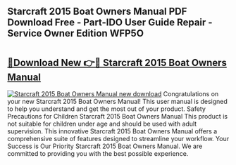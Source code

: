 ## Starcraft 2015 Boat Owners Manual PDF Download Free - Part-IDO User Guide Repair - Service Owner Edition WFP5O

# <h2><a href="http://bc92720.oget.top/?id=Starcraft+2015+Boat+Owners+Manual">🔗Download New 👉🔴 Starcraft 2015 Boat Owners Manual</a></h2>

[![Starcraft 2015 Boat Owners Manual new download](https://i.imgur.com/5g1atiW.png)](http://bc92720.oget.top/?id=Starcraft+2015+Boat+Owners+Manual)
Congratulations on your new Starcraft 2015 Boat Owners Manual! This user manual is designed to help you understand and get the most out of your product. Safety Precautions for Children Starcraft 2015 Boat Owners Manual This product is not suitable for children under age and should be used with adult supervision. This innovative Starcraft 2015 Boat Owners Manual offers a comprehensive suite of features designed to streamline your workflow. Your Success is Our Priority Starcraft 2015 Boat Owners Manual. We are committed to providing you with the best possible experience.
